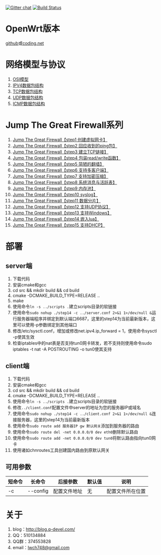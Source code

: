 [![Gitter chat](https://badges.gitter.im/takezoe/gitbucket.png)](https://gitter.im/lwch/qtun)
[![Build Status](https://travis-ci.org/lwch/qtun.svg?branch=master)](https://travis-ci.org/lwch/qtun)

# OpenWrt版本

[github](https://github.com/lwch/qtun_openwrt)或[coding.net](https://coding.net/u/lwch/p/qtun_openwrt/git)

# 网络模型与协议

1. [OSI模型](http://blog.q-devel.com/osi%e6%a8%a1%e5%9e%8b/)
2. [IPV4数据包结构](http://blog.q-devel.com/ipv4%e6%95%b0%e6%8d%ae%e5%8c%85%e7%bb%93%e6%9e%84/)
3. [TCP数据包结构](http://blog.q-devel.com/tcp%e6%95%b0%e6%8d%ae%e5%8c%85%e7%bb%93%e6%9e%84/)
4. [UDP数据包结构](http://blog.q-devel.com/udp%e6%95%b0%e6%8d%ae%e5%8c%85%e7%bb%93%e6%9e%84/)
5. [ICMP数据包结构](http://blog.q-devel.com/icmp%e6%95%b0%e6%8d%ae%e5%8c%85%e7%bb%93%e6%9e%84/)

# Jump The Great Firewall系列

1. [Jump The Great Firewall【step1 创建虚拟网卡】](http://blog.q-devel.com/jump-the-great-firewall-step1/)
2. [Jump The Great Firewall【step2 回应收到的ping包】](http://blog.q-devel.com/jump-the-great-firewall-step2/)
3. [Jump The Great Firewall【step3 建立TCP链接】](http://blog.q-devel.com/jump-the-great-firewall-step3/)
4. [Jump The Great Firewall【step4 包装read/write函数】](http://blog.q-devel.com/jump-the-great-firewall-step4/)
5. [Jump The Great Firewall【step5 简陋的翻墙】](http://blog.q-devel.com/jump-the-great-firewall-step5/)
6. [Jump The Great Firewall【step6 支持多客户端】](http://blog.q-devel.com/jump-the-great-firewall-step6/)
7. [Jump The Great Firewall【step7 支持加密压缩】](http://blog.q-devel.com/jump-the-great-firewall-step7/)
8. [Jump The Great Firewall【step8 系统消息与活跃表】](http://blog.q-devel.com/jump-the-great-firewall-step8/)
9. [Jump The Great Firewall【step9 内存池】](http://blog.q-devel.com/jump-the-great-firewall-step9/)
10. [Jump The Great Firewall【step10 syslog】](http://blog.q-devel.com/jump-the-great-firewall-step10/)
11. [Jump The Great Firewall【step11 数据分片】](http://blog.q-devel.com/jump-the-great-firewall-step11/)
12. [Jump The Great Firewall【step12 支持UDP协议】](http://blog.q-devel.com/jump-the-great-firewall-step12/)
13. [Jump The Great Firewall【step13 支持Windows】](http://blog.q-devel.com/jump-the-great-firewall-step13/)
14. [Jump The Great Firewall【step14 嵌入lua】](http://blog.q-devel.com/jump-the-great-firewall-step14/)
15. [Jump The Great Firewall【step15 支持DHCP】](http://blog.q-devel.com/jump-the-great-firewall-step15/)

# 部署

## server端

1. 下载代码
2. 安装cmake和gcc
3. cd src && mkdir build && cd build
4. cmake -DCMAKE\_BUILD\_TYPE=RELEASE ..
5. make
6. 使用命令`ln -s ../scripts .`建立scripts目录的软链接
7. 使用命令`sudo nohup ./step14 -c ../server.conf 2>&1 1>/dev/null &`运行服务器端程序并绑定到默认端口6687，这里的step14为当前最新版本，这里可以使用-p参数绑定到其他端口
8. 修改/etc/sysctl.conf，增加或修改net.ipv4.ip\_forward = 1，使用命令sysctl -p使其生效
9. 检查iptables中的nat表是否支持tun0网卡转发，若不支持则使用命令sudo iptables -t nat -A POSTROUTING -o tun0使其支持

## client端

1. 下载代码
2. 安装cmake和gcc
3. cd src && mkdir build && cd build
4. cmake -DCMAKE\_BUILD\_TYPE=RELEASE ..
5. 使用命令`ln -s ../scripts .`建立scripts目录的软链接
6. 修改`../client.conf`配置文件中server的地址为您的服务器IP或域名
7. 使用命令`sudo nohup ./step14 -c ../client.conf 2>&1 1>/dev/null &`连接服务器，这里的step14为当前最新版本
8. 使用命令`sudo route add 服务器IP gw 默认网关`添加到服务器的路由
9. 使用命令`sudo route del -net 0.0.0.0/0 dev eth0`删除默认路由
10. 使用命令`sudo route add -net 0.0.0.0/0 dev tun0`将默认路由指向tun0网卡
11. 使用诸如chnroutes工具创建国内路由到原默认网关

## 可用参数

短命令 | 长命令         | 后接参数           | 默认值               | 说明
------ | -------------- | ------------------ | -------------------- | -----
-c     | --config       | 配置文件地址       | 无                   | 配置文件所在位置

# 关于

1. blog：http://blog.q-devel.com/
2. QQ：510134884
3. QQ群：374553828
4. email：lwch748@gmail.com
